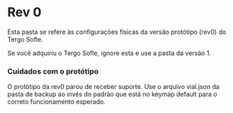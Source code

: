 # Rev 0

Esta pasta se refere às configurações físicas da versão protótipo (rev0) do Tergo Sofle.

Se você adquiriu o Tergo Sofle, ignore esta e use a pasta da versão 1.

### Cuidados com o protótipo

O protótipo da rev0 parou de receber suporte. Use o arquivo vial.json da pasta de backup ao invés do padrão que está no keymap default para o correto funcionamento esperado.
